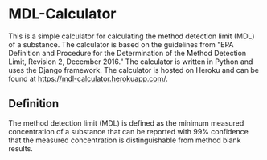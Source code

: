 # MDL-Calculator
This is a simple calculator for calculating the method detection limit (MDL) of a substance. The calculator is based on the guidelines from "EPA Definition and Procedure for the Determination of the Method Detection Limit, Revision 2, December 2016." The calculator is written in Python and uses the Django framework. The calculator is hosted on Heroku and can be found at https://mdl-calculator.herokuapp.com/.

## Definition
The method detection limit (MDL) is defined as the minimum measured concentration of a substance that can be reported with 99% confidence that the measured concentration is distinguishable from method blank results.
